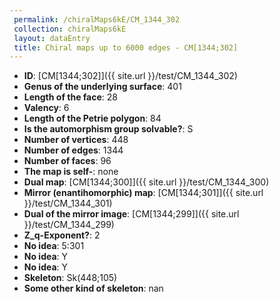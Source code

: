 ```yaml
--- 
 permalink: /chiralMaps6kE/CM_1344_302 
 collection: chiralMaps6kE
 layout: dataEntry
 title: Chiral maps up to 6000 edges - CM[1344;302]
---
```


- **ID**: [CM[1344;302]]({{ site.url }}/test/CM_1344_302)
- **Genus of the underlying surface**: 401
- **Length of the face**: 28
- **Valency**: 6
- **Length of the Petrie polygon**: 84
- **Is the automorphism group solvable?**: S
- **Number of vertices**: 448
- **Number of edges**: 1344
- **Number of faces**: 96
- **The map is self-**: none
- **Dual map**: [CM[1344;300]]({{ site.url }}/test/CM_1344_300)
- **Mirror (enantihomorphic) map**: [CM[1344;301]]({{ site.url }}/test/CM_1344_301)
- **Dual of the mirror image**: [CM[1344;299]]({{ site.url }}/test/CM_1344_299)
- **Z_q-Exponent?**: 2
- **No idea**:  5:301
- **No idea**: Y
- **No idea**: Y
- **Skeleton**: Sk(448;105)
- **Some other kind of skeleton**: nan
